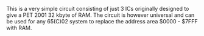 This is a very simple circuit consisting of just 3 ICs originally designed to give a PET 2001 32 kbyte of RAM. The circuit is however universal and can be used for any 65(C)02 system to replace the address area $0000 - $7FFF with RAM.
